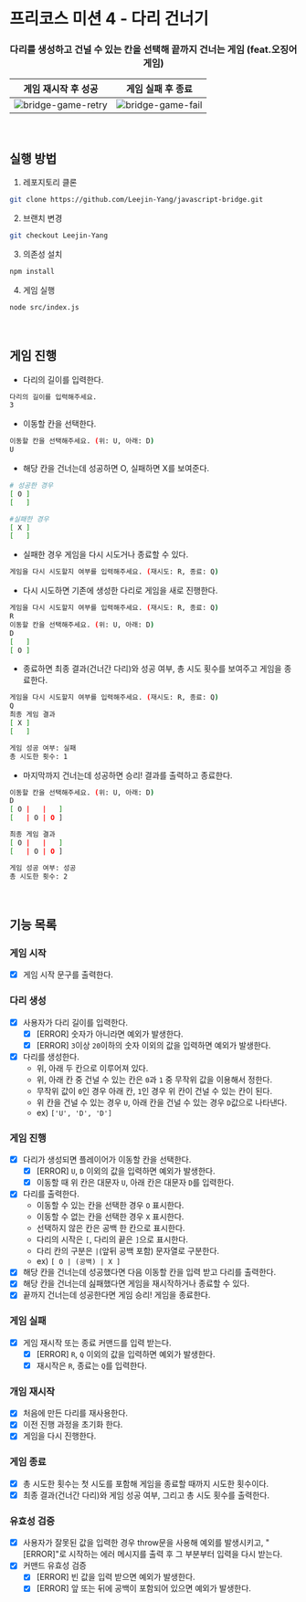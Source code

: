 # 프리코스 미션 4 - 다리 건너기

<div align='center'>

### 다리를 생성하고 건널 수 있는 칸을 선택해 끝까지 건너는 게임 (feat.오징어게임)

|                                                     게임 재시작 후 성공                                                     |                                                     게임 실패 후 종료                                                      |
| :-------------------------------------------------------------------------------------------------------------------------: | :------------------------------------------------------------------------------------------------------------------------: |
| ![bridge-game-retry](https://user-images.githubusercontent.com/78616893/203297065-1de1b854-9b7c-4355-a879-538573d269b4.gif) | ![bridge-game-fail](https://user-images.githubusercontent.com/78616893/203297081-b8b7426f-6770-4007-92a8-6ba0841ab6a9.gif) |

</div>

<br>

## 실행 방법

1. 레포지토리 클론

```bash
git clone https://github.com/Leejin-Yang/javascript-bridge.git
```

2. 브랜치 변경

```bash
git checkout Leejin-Yang
```

3. 의존성 설치

```bash
npm install
```

4. 게임 실행

```bash
node src/index.js
```

<br>

## 게임 진행

- 다리의 길이를 입력한다.

```bash
다리의 길이를 입력해주세요.
3
```

- 이동할 칸을 선택한다.

```bash
이동할 칸을 선택해주세요. (위: U, 아래: D)
U
```

- 해당 칸을 건너는데 성공하면 O, 실패하면 X를 보여준다.

```bash
# 성공한 경우
[ O ]
[   ]

#실패한 경우
[ X ]
[   ]
```

- 실패한 경우 게임을 다시 시도거나 종료할 수 있다.

```bash
게임을 다시 시도할지 여부를 입력해주세요. (재시도: R, 종료: Q)
```

- 다시 시도하면 기존에 생성한 다리로 게임을 새로 진행한다.

```bash
게임을 다시 시도할지 여부를 입력해주세요. (재시도: R, 종료: Q)
R
이동할 칸을 선택해주세요. (위: U, 아래: D)
D
[   ]
[ O ]
```

- 종료하면 최종 결과(건너간 다리)와 성공 여부, 총 시도 횟수를 보여주고 게임을 종료한다.

```bash
게임을 다시 시도할지 여부를 입력해주세요. (재시도: R, 종료: Q)
Q
최종 게임 결과
[ X ]
[   ]

게임 성공 여부: 실패
총 시도한 횟수: 1
```

- 마지막까지 건너는데 성공하면 승리! 결과를 출력하고 종료한다.

```bash
이동할 칸을 선택해주세요. (위: U, 아래: D)
D
[ O |   |   ]
[   | O | O ]

최종 게임 결과
[ O |   |   ]
[   | O | O ]

게임 성공 여부: 성공
총 시도한 횟수: 2
```

<br>

## 기능 목록

### 게임 시작

- [x] 게임 시작 문구를 출력한다.

### 다리 생성

- [x] 사용자가 다리 길이를 입력한다.
  - [x] [ERROR] 숫자가 아니라면 예외가 발생한다.
  - [x] [ERROR] `3`이상 `20`이하의 숫자 이외의 값을 입력하면 예외가 발생한다.
- [x] 다리를 생성한다.
  - 위, 아래 두 칸으로 이루어져 있다.
  - 위, 아래 칸 중 건널 수 있는 칸은 `0`과 `1` 중 무작위 값을 이용해서 정한다.
  - 무작위 값이 `0`인 경우 아래 칸, `1`인 경우 위 칸이 건널 수 있는 칸이 된다.
  - 위 칸을 건널 수 있는 경우 `U`, 아래 칸을 건널 수 있는 경우 `D`값으로 나타낸다.
  - ex) `['U', 'D', 'D']`

### 게임 진행

- [x] 다리가 생성되면 플레이어가 이동할 칸을 선택한다.
  - [x] [ERROR] `U`, `D` 이외의 값을 입력하면 예외가 발생한다.
  - [x] 이동할 때 위 칸은 대문자 `U`, 아래 칸은 대문자 `D`를 입력한다.
- [x] 다리를 출력한다.
  - 이동할 수 있는 칸을 선택한 경우 `O` 표시한다.
  - 이동할 수 없는 칸을 선택한 경우 `X` 표시한다.
  - 선택하지 않은 칸은 공백 한 칸으로 표시한다.
  - 다리의 시작은 `[`, 다리의 끝은 `]`으로 표시한다.
  - 다리 칸의 구분은 `|`(앞뒤 공백 포함) 문자열로 구분한다.
  - ex) `[ O | (공백) | X ]`
- [x] 해당 칸을 건너는데 성공했다면 다음 이동할 칸을 입력 받고 다리를 출력한다.
- [x] 해당 칸을 건너는데 싪패했다면 게임을 재시작하거나 종료할 수 있다.
- [x] 끝까지 건너는데 성공한다면 게임 승리! 게임을 종료한다.

### 게임 실패

- [x] 게임 재시작 또는 종료 커맨드를 입력 받는다.
  - [x] [ERROR] `R`, `Q` 이외의 값을 입력하면 예외가 발생한다.
  - [x] 재시작은 `R`, 종료는 `Q`를 입력한다.

### 개임 재시작

- [x] 처음에 만든 다리를 재사용한다.
- [x] 이전 진행 과정을 초기화 한다.
- [x] 게임을 다시 진행한다.

### 게임 종료

- [x] 총 시도한 횟수는 첫 시도를 포함해 게임을 종료할 때까지 시도한 횟수이다.
- [x] 최종 결과(건너간 다리)와 게임 성공 여부, 그리고 총 시도 횟수를 출력한다.

### 유효성 검증

- [x] 사용자가 잘못된 값을 입력한 경우 throw문을 사용해 예외를 발생시키고, "[ERROR]"로 시작하는 에러 메시지를 출력 후 그 부분부터 입력을 다시 받는다.
- [x] 커맨드 유효성 검증
  - [x] [ERROR] 빈 값을 입력 받으면 예외가 발생한다.
  - [x] [ERROR] 앞 또는 뒤에 공백이 포함되어 있으면 예외가 발생한다.
